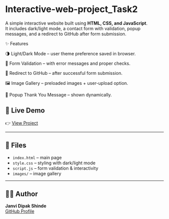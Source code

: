 
# Interactive-web-project_Task2

A simple interactive website built using **HTML, CSS, and JavaScript**.  
It includes dark/light mode, a contact form with validation, popup messages, and a redirect to GitHub after form submission. 

✨ Features

🌗 Light/Dark Mode – user theme preference saved in browser.

📝 Form Validation – with error messages and proper checks.

🔗 Redirect to GitHub – after successful form submission.

🖼️ Image Gallery – preloaded images + user-upload option.

🎉 Popup Thank You Message – shown dynamically.

## 🚀 Live Demo  
👉 [View Project](https://Janvi23shinde.github.io/interactive-web-project_Task2/)  

---

## 📂 Files  
- `index.html` – main page  
- `style.css` – styling with dark/light mode  
- `script.js` – form validation & interactivity  
- `images/` – image gallery  

---

## 👩‍💻 Author  
**Janvi Dipak Shinde**  
[GitHub Profile](https://github.com/Janvi23shinde)  
